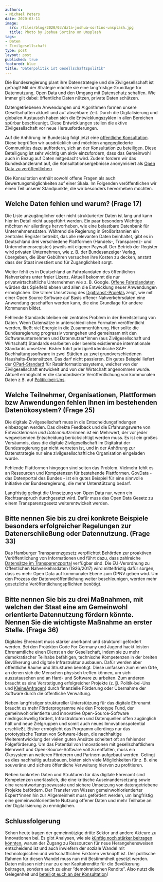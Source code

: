 ```yaml
---
authors:
- Michael Peters
date: 2020-03-11
image:
  src: /files/blog/2020/03/data-joshua-sortino-unsplash.jpg
  title: Photo by Joshua Sortino on Unsplash
tags:
- Daten
- Zivilgesellschaft
type: post
layout: post
published: true
featured: blue
title: "Datenpolitik ist Gesellschaftspolitik"
---
```


Die Bundesregierung plant ihre Datenstrategie und die Zivilgesellschaft ist gefragt! Mit der Strategie möchte sie eine langfristige Grundlage für Datennutzung, Open Data und den Umgang mit Datenschutz schaffen. Wie immer gilt dabei: öffentliche Daten nützen, private Daten schützen.

Datengetriebenen Anwendungen und Algorithmen formen unsere Gesellschaften aktuell und auf absehbare Zeit. Durch die Digitalisierung und globalen Austausch haben sich die Entwicklungszyklen in allen Bereichen spürbar beschleunigt. Diese Entwicklungen stellen die aktive Zivilgesellschaft vor neue Herausforderungen.

Auf die Anhörung im Bundestag folgt jetzt eine [öffentliche Konsultation](https://d171.keyingress.de/?i_survey=81__ed010e7dc5f8bb4f9c0b090bf0fe60e7). Diese begrüßen wir ausdrücklich und möchten angegegliederte Communities dazu auffordern, sich an der Konsultation zu beteiligen. Diese Beteiligung ist sehr wichtig um aktiv einzufordern, dass das Gemeinwohl auch in Bezug auf Daten mitgedacht wird. Zudem fordern wir das Bundeskanzleramt auf, die Konsultationsergebnisse anonymisiert als [Open Data zu veröffentlichen](https://netzpolitik.org/2020/wenn-schon-offen-dann-richtig/#spendenleiste).

Die Konsultation enthält sowohl offene Fragen als auch Bewertungsmöglichkeiten auf einer Skala. Im Folgenden veröffentlichen wir einen Teil unserer Standpunkte, die wir besonders hervorheben möchten.

## Welche Daten fehlen und warum? (Frage 17)

Die Liste unzugänglicher oder nicht strukturierter Daten ist lang und kann hier im Detail nicht ausgeführt werden. Ein paar besonders Wichtige möchten wir allerdings hervorheben, wie eine belastbare Datenbank für Unternehmensdaten. Während die Regierung in Großbritannien ein zentrales Register betreibt, das alle relevanten Daten beinhaltet, gibt es in Deutschland drei verschiedene Plattformen (Handels-, Transparenz- und Unternehmensregister) jeweils mit eigener Paywall. Der Betrieb der Register wird privaten Unternehmen, wie z. B. der Bundesanzeiger Verlag, übergeben, die über Gebühren versuchen ihre Kosten zu decken, anstatt dass der Staat investiert und für Zugänglichkeit sorgt.

Weiter fehlt es in Deutschland an Fahrplandaten des öffentlichen Nahverkehrs unter freier Lizenz. Aktuell bekommt die nur privatwirtschaftliche Unternehmen wie z. B. Google. [Offene Fahrplandaten](https://rettedeinennahverkehr.de/) würden das Spielfeld ebnen und allen die Entwicklung neuer Anwendungen ermöglichen. Die Ulmer Umsetzung des [Digitransit-Projekts](https://digitransit.im.verschwoerhaus.de/) zeigt, wie mit einer Open Source Software auf Basis offener Nahverkehrsdaten eine Anwendung geschaffen werden kann, die eine Grundlage für andere Kommunen bildet.

Fehlende Standards bleiben ein zentrales Problem in der Bereitstellung von Daten. Wenn Datensätze in unterschiedlichen Formaten veröffentlicht werden, fließt viel Energie in die Zusammenführung. Hier sollte die Bundesregierung progressiv vorangehen und gemeinsam mit den Softwareunternehmen und Datennutzer*innen (aus Zivilgesellschaft und Wirtschaft) Standards erarbeiten oder bereits existierende internationale Standards umsetzen. Bisher führt prinzipiell identische SAP-Buchhaltungssoftware in zwei Städten zu zwei grundverschiedenen Haushalts-Datensätzen. Das darf nicht passieren. Ein gutes Beispiel liefert der [OParl-Standard](https://oparl.org/) für Ratsinformationssysteme, welcher von der Zivilgesellschaft entwickelt und von der Wirtschaft angenommen wurde. Aktuell ermöglicht er die standardisierte Veröffentlichung von kommunalen Daten z.B. auf [Politik-bei-Uns](https://politik-bei-uns.de/).

## Welche Teilnehmer, Organisationen, Plattformen bzw Anwendungen fehlen Ihnen im bestehenden Datenökosystem? (Frage 25)

Die digitale Zivilgesellschaft muss in die Entscheidungsfindungen einbezogen werden. Das direkte Feedback und die Erfahrungswerte von Entwickler*innen und Datennnutzer*innen ist ein Mehrwert, der vor jeder wegweisenden Entscheidung berücksichtigt werden muss. Es ist ein großes Versäumnis, dass die digitale Zivilgesellschaft im Digitalrat der Bundesregierung gar nicht vertreten ist, und in der Anhörung zur Datenstrategie nur eine zivilgesellschaftliche Organisation eingeladen wurde.

Fehlende Plattformen hingegen sind selten das Problem. Vielmehr fehlt es an Ressourcen und Kompetenzen für bestehende Plattformen. GovData - das Datenportal des Bundes - ist ein gutes Beispiel für eine sinnvolle Initiative der Bundesregierung, die mehr Unterstützung bedarf.

Langfristig gelingt die Umsetzung von Open Data nur, wenn ein Rechtsanspruch durchgesetzt wird. Dafür muss das Open Data Gesetz zu einem Transparenzgesetz weiterentwickelt werden.

## Bitte nennen Sie bis zu drei konkrete Beispiele besonders erfolgreicher Regelungen zur Datenerschließung oder Datennutzung. (Frage 33)

Das Hamburger Transparenzgesetz verpflichtet Behörden zur proaktiven Veröffentlichung von Informationen und führt dazu, dass zahlreiche [Datensätze im Transparenzportal](http://transparenz.hamburg.de/transparenzportal-hamburg/) verfügbar sind. Die EU-Verordnung zu Öffentlichen Nahverkehrsdaten (1926/2017) wird mittelfristig dafür sorgen, dass es mehr Open Data auf kommunaler Ebene zum ÖPNV geben wird. Um den Prozess der Datenveröffentlichung weiter beschleunigen, werden mehr gesetzliche Veröffentlichungspflichten benötigt.

## Bitte nennen Sie bis zu drei Maßnahmen, mit welchen der Staat eine am Gemeinwohl orientierte Datennutzung fördern könnte. Nennen Sie die wichtigste Maßnahme an erster Stelle. (Frage 36)

Digitales Ehrenamt muss stärker anerkannt und strukturell gefördert werden. Bei den Projekten Code For Germany und Jugend hackt leisten Ehrenamtliche einen Dienst an der Gesellschaft, indem sie zu mehr demokratischer Teilhabe befähigen, technische Kompetenzen in der breiten Bevölkerung und digitale Infrastruktur ausbauen. Dafür werden aber öffentliche Räume und Strukturen benötigt. Diese umfassen zum einen Orte, an denen sich die Menschen physisch treffen können, um sich auszutauschen und an Hard- und Software zu arbeiten. Zum anderen braucht es eine Verstetigung erfolgreicher Projekte (z. B. Politik-bei-Uns und [KleineAnfragen](https://kleineanfragen.de/)) durch finanzielle Förderung oder Übernahme der Software durch die öffentliche Verwaltung.

Neben langfristiger struktureller Unterstützung für das digitale Ehrenamt braucht es mehr Förderprogramme wie den Prototype Fund, der gemeinwohlorientierte und innovative  Open-Source-Software niedrigschwellig fördert, Infrastrukturen und Datenquellen offen zugänglich hält und neue Zielgruppen und somit auch neues Innovationspotential erschließt. Bisher ermöglicht das Programm allerdings nur das prototypische Testen von Software-Ideen, die nachhaltige Weiterentwicklung der vielen guten Ansätze scheitert oft an fehlender Folgeförderung. Um das Potential von Innovationen mit gesellschaftlichem Mehrwert und Open-Source-Software voll zu entfalten, muss ein Ökosystem an weiteren Förderern und Partnern aufgebaut werden. Gelingt es dies nachhaltig aufzubauen, bieten sich viele Möglichkeiten für z. B. eine souveräne und sichere öffentliche Verwaltung hiervon zu profitieren.

Neben konkreten Daten und Strukturen für das digitale Ehrenamt sind Kompetenzen unerlässlich, die eine kritische Auseinandersetzung sowie eine verantwortungsbewusste und sichere Umsetzung von datengetriebene Projekte befördern. Der Transfer von Wissen gemeinwohlorientierter Expert*innen hin zur Allgemeinheit muss gefördert werden, um langfristig eine gemeinwohlorientierte Nutzung offener Daten und mehr Teilhabe an der Digitalisierung zu ermöglichen.

## Schlussfolgerung
Schon heute tragen der gemeinnützige dritte Sektor und andere Akteure zu Innovationen bei. Es gibt Analysen, wie sie [künftig noch stärker beitragen könnten](https://www.stiftung-nv.de/sites/default/files/digitale.zivilgesellschaft.fordern.pdf), warum der Zugang zu Ressourcen für neue Herangehensweisen entscheidend ist und auch inwiefern der soziale Wandel mit technologischen und wirtschaftlichen Faktoren verknüpft ist. Der politische Rahmen für diesen Wandel muss nun mit Bestimmtheit gesetzt werden. Daten müssen nicht nur zu einer Kapitalrendite für die Bevölkerung beitragen, sondern auch zu einer “demokratischen Rendite”. Also nutzt die Gelegenheit und [beteiligt euch an der Konsultation](https://d171.keyingress.de/?i_survey=81__ed010e7dc5f8bb4f9c0b090bf0fe60e7)!
